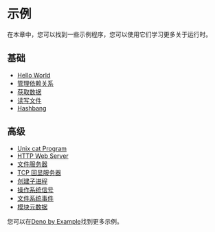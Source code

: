 # 示例

在本章中，您可以找到一些示例程序，您可以使用它们学习更多关于运行时。

## 基础

- [Hello World](./examples/hello_world.md)
- [管理依赖关系](./examples/manage_dependencies.md)
- [获取数据](./examples/fetch_data.md)
- [读写文件](./examples/read_write_files.md)
- [Hashbang](./examples/hashbang.md)

## 高级

- [Unix cat Program](./examples/unix_cat.md)
- [HTTP Web Server](./examples/http_server.md)
- [文件服务器](./examples/file_server.md)
- [TCP 回显服务器](./examples/tcp_echo.md)
- [创建子进程](./examples/subprocess.md)
- [操作系统信号](./examples/os_signals.md)
- [文件系统事件](./examples/file_system_events.md)
- [模块元数据](./examples/module_metadata.md)

您可以在[Deno by Example](https://examples.deno.land/)找到更多示例。
